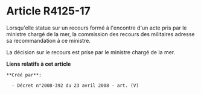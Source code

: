 # Article R4125-17

Lorsqu'elle statue sur un recours formé à l'encontre d'un acte pris par le ministre chargé de la mer, la commission des
recours des militaires adresse sa recommandation à ce ministre.

La décision sur le recours est prise par le ministre chargé de la mer.

**Liens relatifs à cet article**

	**Créé par**:

	  - Décret n°2008-392 du 23 avril 2008 - art. (V)
